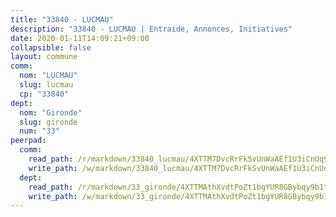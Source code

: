 ```yaml
---
title: "33840 - LUCMAU"
description: "33840 - LUCMAU | Entraide, Annonces, Initiatives"
date: 2020-01-11T14:09:21+09:00
collapsible: false
layout: commune
comm:
  nom: "LUCMAU"
  slug: lucmau
  cp: "33840"
dept:
  nom: "Gironde"
  slug: gironde
  num: "33"
peerpad:
  comm:
    read_path: /r/markdown/33840_lucmau/4XTTM7DvcRrFkSvUnWaAEf1U3iCnUq9YX16jNDQyRtcdW3aQV
    write_path: /w/markdown/33840_lucmau/4XTTM7DvcRrFkSvUnWaAEf1U3iCnUq9YX16jNDQyRtcdW3aQV-K3TgUQ7Q5x8ryAxj5fEa7PSEZpMx4SNCGR6gumptDiWZJJTHqb3g7tw2q65H9SvxVZMoQCHni5tmPjz6S6jJQaK3tNVx2nbJffGBrCHVi9b7FbmubPfX9doTM8GgD4sSKreLSfPB
  dept:
    read_path: /r/markdown/33_gironde/4XTTMAthXvdtPoZt1bgYUR8GBybqy9b1tLUaaKDw5iKj57LRt
    write_path: /w/markdown/33_gironde/4XTTMAthXvdtPoZt1bgYUR8GBybqy9b1tLUaaKDw5iKj57LRt-K3TgU8ogmN5s8hbKrZhkV9P1KQiFepNWXjoYRvdMTW1jt7eRXTmrjG677tN9mcUTsALjzYGgb8mvcrYPJn2Jd8cTiBmF9aZcbgdcQL1kzCPJnSf6X8tpEcGPdTr5qT6cQqEpt6oQ
---
```


